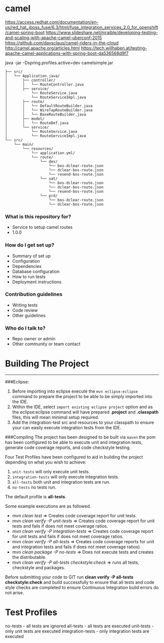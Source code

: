 # camel

https://access.redhat.com/documentation/en-us/red_hat_jboss_fuse/6.3/html/fuse_integration_services_2.0_for_openshift/camel-spring-boot
https://www.slideshare.net/mraible/developing-testing-and-scaling-with-apache-camel-uberconf-2015
https://github.com/davsclaus/camel-riders-in-the-cloud
http://camel.apache.org/articles.html
https://tech.willhaben.at/testing-apache-camel-applications-with-spring-boot-da536568d9f7

java -jar -Dspring.profiles.active=dev camelsimple.jar

```
├── src/
│   └── Application.java/
│       ├── controller/
│       │   └── RouteController.java
│       ├── service/
│           └── RouteService.java
│           └── RouteServiceImpl.java
│       ├── route/
│       │   └── DefaultRouteBuilder.java
│       │   └── WireTapRouteBuilder.java
│       │   └── BaseRouteBuilder.java
│       ├── model/
│       │   └── RouteDef.java
│       └── service/
│           └── RouteService.java
│           └── RouteServiceImpl.java
└── src/
    └── main/
        └── resources/
            └── application.yml/
            └── route/
	            └── dev/
	                └── bos-dclear-route.json
	                └── dclear-bos-route.json
	                └── resend-bos-route.json
	            └── uat/
	                └── bos-dclear-route.json
	                └── dclear-bos-route.json
	                └── resend-bos-route.json
	            └── prd/
	                └── bos-dclear-route.json
	                └── dclear-bos-route.json
```




### What is this repository for? ###

* Service to setup camel routes
* 1.0.0

### How do I get set up? ###

* Summary of set up
* Configuration
* Dependencies
* Database configuration
* How to run tests
* Deployment instructions

### Contribution guidelines ###

* Writing tests
* Code review
* Other guidelines

### Who do I talk to? ###

* Repo owner or admin
* Other community or team contact



Building The Project
================
---
###Eclipse:
1. Before importing into eclipse execute the `mvn eclipse:eclipse` command to prepare the project to be able to 
be simply imported into the IDE.
2. Within the IDE, select `import existing eclipse project` option and as the eclipse:eclipse command will have
prepared **.project** and **.classpath** files, this will mean minimal setup required.
3. Add the integration-test src and resources to your classpath to ensure your can easily execute integration tests from the IDE.

###Compiling
The project has been designed to be built via `maven` the pom has been configured to be able to execute unit and
integration tests, generate code coverage reports, and code checkstyle testing.

Four Test Profiles have been configured to aid in building the project depending on what you wish to achieve:

1. `unit-tests` will only execute unit tests.
2. `integration-tests` will only execute integration tests.
3. `all-tests` both unit and integration tests are run.
4. `no-tests` no tests run.

The default profile is __all-tests__.

Some example executions are as followed.
* mvn _clean test_ => Creates code coverage report for unit tests.
* mvn _clean verify -P unit-tests_ => Creates code coverage report for unit tests and fails if does not meet coverage ratios.
* mvn _clean verify -P integration-tests_ => Creates code coverage report for unit tests and fails if does not meet coverage ratios. 
* mvn _clean verify -P all-tests_ => Creates code coverage reports for unit and integration tests and fails if does not meet coverage ratios).
* mvn _clean package -P no-tests_ => Does not execute tests and creates the distributable.
* mvn _clean verify -P all-tests checkstyle:check_ => runs all tests, checkstyle and packages.	

Before submitting your code to GIT run __clean verify -P all-tests checkstyle:check__ and build successfully to ensure that all tests and code style checks are completed to ensure Continuous Integration build errors do not arise.

Test Profiles
=============
no-tests - all tests are ignored
all-tests - all tests are executed
unit-tests - only unit tests are executed
integration-tests - only integration tests are executed
      